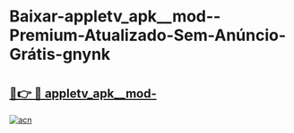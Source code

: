# Baixar-appletv_apk__mod--Premium-Atualizado-Sem-Anúncio-Grátis-gnynk

# <h2><a href="https://986oeq.esa.edu.pl?src=appletv_apk__mod-&ref=gnynk">🔗👉 🔴 appletv_apk__mod-</a></h2>

[![acn](https://github.com/user-attachments/assets/0f9c940e-d8b0-45ae-aac7-cd30a18b3e1c)](https://986oeq.esa.edu.pl?src=appletv_apk__mod-&ref=gnynk)

